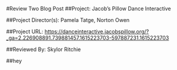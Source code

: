 #Review Two Blog Post
##Project:
Jacob’s Pillow Dance Interactive

##Project Director(s):
Pamela Tatge, Norton Owen

##Project URL:
https://danceinteractive.jacobspillow.org/?_ga=2.226908891.739881457.1615223703-597887231.1615223703 

##Reviewed By:
Skylor Ritchie

##hey 
